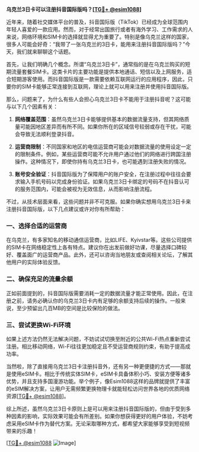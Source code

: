 **乌克兰3日卡可以注册抖音国际版吗？[[TG💪+ @esim1088](https://t.me/s/esim1088)]**

近年来，随着社交媒体平台的普及，抖音国际版（TikTok）已经成为全球范围内年轻人喜爱的一款应用。然而，对于经常出国旅行或者有海外学习、工作需求的人来说，网络环境和SIM卡的选择就显得尤为重要了。特别是像乌克兰这样的国家，很多人可能会好奇：“我带了一张乌克兰的3日卡，能用来注册抖音国际版吗？”今天，我们就来聊聊这个话题。

首先，让我们明确几个概念。所谓“乌克兰3日卡”，通常指的是在乌克兰购买的短期流量套餐SIM卡。这类卡片的主要功能是提供本地通话、短信以及上网服务，适合短期游客使用。而抖音国际版是一款需要依赖互联网运行的应用程序，因此，只要你的SIM卡能够正常连接到互联网，理论上就可以用来注册并使用抖音国际版。

那么，问题来了，为什么有些人会担心乌克兰3日卡不能用于注册抖音呢？这可能与以下几个因素有关：

1. **网络覆盖范围**：虽然乌克兰3日卡能够提供基本的数据流量支持，但其网络质量可能因地区差异而有所不同。如果你所在的区域信号较弱或存在干扰，可能会导致无法顺利登录抖音。
   
2. **运营商限制**：不同国家和地区的电信运营商可能会对数据流量的使用设定一定的限制条件。例如，某些运营商可能不允许用户通过他们的网络进行跨国注册操作。这种情况下，即使你持有乌克兰3日卡，也可能遇到注册失败的情况。

3. **账号安全验证**：抖音国际版为了保障用户的账户安全，在注册过程中往往会要求输入手机号码以完成身份验证。如果乌克兰3日卡绑定的号码不在抖音认可的服务范围内，可能会被视为无效信息，从而影响注册流程。

不过，从技术层面来看，这些问题并非不可克服。如果你确实想用乌克兰3日卡来注册抖音国际版，以下几点建议或许对你有所帮助：

### 一、选择合适的运营商
在乌克兰，有多家知名的移动通信运营商，比如LIFE、Kyivstar等。这些公司提供的SIM卡在网络稳定性上各有特点。建议你在出发前做好功课，尽量选择口碑较好、覆盖面广的运营商产品。此外，还可以咨询当地朋友或查阅相关论坛，了解其他用户的实际体验反馈。

### 二、确保充足的流量余额
正如前面提到的，抖音国际版需要消耗一定的数据流量才能正常使用。因此，在注册之前，请务必确认你的乌克兰3日卡内有足够的余额支持后续的操作。一般来说，至少预留出几百MB的空间是比较保险的做法。

### 三、尝试更换Wi-Fi环境
如果上述方法仍然无法解决问题，不妨试试切换至附近的公共Wi-Fi热点重新尝试注册。相比移动网络，Wi-Fi往往更加稳定且不受运营商规则约束，有助于提高成功率。

当然啦，除了直接用乌克兰3日卡注册抖音外，还有另一种更便捷的方式——那就是使用eSIM卡。相比于传统实体SIM卡，eSIM卡具备体积小巧、安装方便等诸多优势，并且支持多国漫游功能。举个例子，像Esim1088这样的品牌就提供了丰富的eSIM解决方案，让用户无需频繁更换物理卡就能轻松访问世界各地的优质网络资源[[TG💪+ @esim1088](https://t.me/s/esim1088)]。

综上所述，虽然乌克兰3日卡原则上是可以用来注册抖音国际版的，但由于受到多种因素的影响，实际效果可能会有所差别。如果你想获得更好的用户体验，不妨考虑采用eSIM卡作为替代方案。无论采取哪种方式，都希望大家能够享受到短视频带来的乐趣！

[[TG💪+ @esim1088](https://t.me/s/esim1088) ![Image](https://i.postimg.cc/4NQfJmqS/Snipaste-2025-05-13-00-14-12.png)]